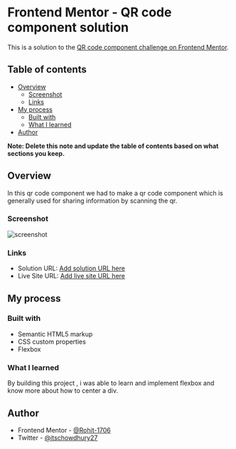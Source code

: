 # Frontend Mentor - QR code component solution

This is a solution to the [QR code component challenge on Frontend Mentor](https://www.frontendmentor.io/challenges/qr-code-component-iux_sIO_H).


## Table of contents

- [Overview](#overview)
  - [Screenshot](#screenshot)
  - [Links](#links)
- [My process](#my-process)
  - [Built with](#built-with)
  - [What I learned](#what-i-learned)
- [Author](#author)


**Note: Delete this note and update the table of contents based on what sections you keep.**

## Overview
In this qr code component we had to make a qr code component which is generally used for sharing information by scanning the qr.

### Screenshot

![screenshot](https://user-images.githubusercontent.com/84618233/220141573-08c98f0b-c950-499c-a309-d04e176a8f1d.png)

### Links

- Solution URL: [Add solution URL here](https://github.com/Rohit-1706/QR-Code-Component)
- Live Site URL: [Add live site URL here](https://rohit-1706.github.io/QR-Code-Component/)

## My process

### Built with

- Semantic HTML5 markup
- CSS custom properties
- Flexbox

### What I learned

By building this project , i was able to learn and implement flexbox and know more about how to center a div.

## Author

- Frontend Mentor - [@Rohit-1706](https://www.frontendmentor.io/profile/Rohit-1706)
- Twitter - [@itschowdhury27](https://twitter.com/itschowdhury27)


